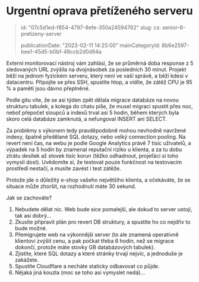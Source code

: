 Urgentní oprava přetíženého serveru
===================================

> id: "07c5d1ed-f854-4797-8efe-350a24594762"
> slug:
> 	cs: senior-6-pretizeny-server
>
> publicationDate: "2023-02-11 14:25:00"
> mainCategoryId: 8b6e2597-bee1-45d5-b0bf-48ccb2d0d94a

Externí monitorovací nástroj vám zahlásí, že se průměrná doba response z 5 sledovaných URL zvýšila na dvojnásobek za posledních 30 minut. Projekt běží na jednom fyzickém serveru, který není ve vaší správě, a běží kdesi v datacentru. Připojíte se přes SSH, spustíte htop, a vidíte, že zátěž CPU je 95 % a paměti jsou dávno přeplněné.

Podle gitu víte, že se asi týden zpět dělala migrace databáze na novou strukturu tabulek, a kolega do chatu píše, že musel migraci spustit přes noc, neboť přepočet sloupců a indexů trval asi 5 hodin, během kterých byla skoro celá databáze zamknutá, a nefungoval INSERT ani SELECT.

Za problémy s výkonem tedy pravděpodobně mohou nevhodně navržené indexy, špatně předělané SQL dotazy, nebo velký connection pooling. Na revert není čas, na webu je podle Google Analytics právě 7 tisíc uživatelů, a výpadek na 5 hodin by znamenal reputační riziko u klienta, a za tu dobu ztrátu desítek až stovek tisíc korun (těžko odhadnout, projeťáci si toho vymyslí dost). Uvědomíte si, že testovat pouze funkčnost na testovacím prostředí nestačí, a musíte zavést i test zátěže.

Protože jde o důležitý e-shop vašeho největšího klienta, a očekáváte, že se situace může zhoršit, na rozhodnutí máte 30 sekund.

Jak se zachováte?

1. Nebudete dělat nic. Web bude sice pomalejší, ale dokud to server ustojí, tak asi dobrý...
2. Zkusíte připravit plán pro revert DB struktury, a spustíte ho co nejdřív to bude možné.
3. Přemigrujete web na výkonnější server (to ale znamená operativně klientovi zvýšit cenu, a pak počkat třeba 6 hodin, než se migrace dokončí, protože máte stovky GB databázových tabulek).
4. Zjistíte, které SQL dotazy a které stránky trvají nejvíc, a jednoduše je zakážete.
5. Spustíte Cloudflare a necháte staticky odbavovat co půjde.
6. Nějaká jiná kouzla (moc se toho asi vymyslet nedá)...
